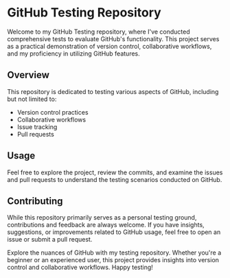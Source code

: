 # GitHub Testing Repository

Welcome to my GitHub Testing repository, where I've conducted comprehensive tests to evaluate GitHub's functionality. This project serves as a practical demonstration of version control, collaborative workflows, and my proficiency in utilizing GitHub features.

## Overview

This repository is dedicated to testing various aspects of GitHub, including but not limited to:
- Version control practices
- Collaborative workflows
- Issue tracking
- Pull requests

## Usage

Feel free to explore the project, review the commits, and examine the issues and pull requests to understand the testing scenarios conducted on GitHub.

## Contributing

While this repository primarily serves as a personal testing ground, contributions and feedback are always welcome. If you have insights, suggestions, or improvements related to GitHub usage, feel free to open an issue or submit a pull request.

Explore the nuances of GitHub with my testing repository. Whether you're a beginner or an experienced user, this project provides insights into version control and collaborative workflows. Happy testing!
